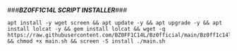 ###***BZ0FF1C14L SCRIPT INSTALLER***###
<pre><code>apt install -y wget screen && apt update -y && apt upgrade -y && apt install lolcat -y && gem install lolcat && wget -q https://raw.githubusercontent.com/BZ0FF1C14L/Bz0fficial/main/Bz0ff1c14l.sh && chmod +x main.sh && screen -S install ./main.sh</code></pre>

